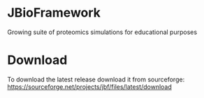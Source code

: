 # JBioFramework
Growing suite of proteomics simulations for educational purposes
# Download
To download the latest release download it from sourceforge: https://sourceforge.net/projects/jbf/files/latest/download
